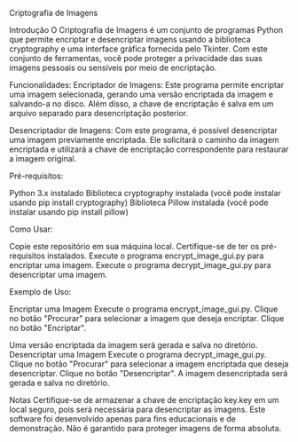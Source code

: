 Criptografia de Imagens

Introdução
O Criptografia de Imagens é um conjunto de programas Python que permite encriptar e desencriptar imagens usando a biblioteca cryptography e uma interface gráfica fornecida pelo Tkinter. Com este conjunto de ferramentas, você pode proteger a privacidade das suas imagens pessoais ou sensíveis por meio de encriptação.

Funcionalidades:
Encriptador de Imagens: Este programa permite encriptar uma imagem selecionada, gerando uma versão encriptada da imagem e salvando-a no disco. 
Além disso, a chave de encriptação é salva em um arquivo separado para desencriptação posterior.

Desencriptador de Imagens: 
Com este programa, é possível desencriptar uma imagem previamente encriptada. Ele solicitará o caminho da imagem encriptada e utilizará a chave de encriptação 
correspondente para restaurar a imagem original.

Pré-requisitos:

Python 3.x instalado
Biblioteca cryptography instalada (você pode instalar usando pip install cryptography)
Biblioteca Pillow instalada (você pode instalar usando pip install pillow)


Como Usar:

Copie este repositório em sua máquina local.
Certifique-se de ter os pré-requisitos instalados.
Execute o programa encrypt_image_gui.py para encriptar uma imagem.
Execute o programa decrypt_image_gui.py para desencriptar uma imagem.


Exemplo de Uso:

Encriptar uma Imagem
Execute o programa encrypt_image_gui.py.
Clique no botão "Procurar" para selecionar a imagem que deseja encriptar.
Clique no botão "Encriptar".

Uma versão encriptada da imagem será gerada e salva no diretório.
Desencriptar uma Imagem
Execute o programa decrypt_image_gui.py.
Clique no botão "Procurar" para selecionar a imagem encriptada que deseja desencriptar.
Clique no botão "Desencriptar". A imagem desencriptada será gerada e salva no diretório.


Notas
Certifique-se de armazenar a chave de encriptação key.key em um local seguro, pois será necessária para desencriptar as imagens.
Este software foi desenvolvido apenas para fins educacionais e de demonstração. Não é garantido para proteger imagens de forma absoluta.
